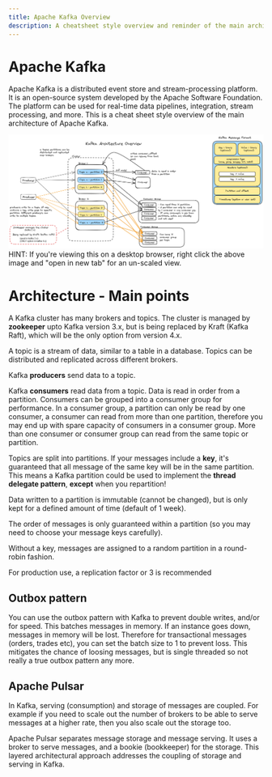 ```yaml
---
title: Apache Kafka Overview
description: A cheatsheet style overview and reminder of the main architecture of Apache Kafka
---
```

# Apache Kafka
Apache Kafka is a distributed event store and stream-processing platform. It is an open-source system developed by the Apache Software Foundation. The platform can be used for real-time data pipelines, integration, stream processing, and more. This is a cheat sheet style overview of the main architecture of Apache Kafka.

![Apache Kafka architecture diagram](../assets/kafka%20architecture.png)
HINT: If you're viewing this on a desktop browser, right click the above image and "open in new tab" for an un-scaled view.

# Architecture - Main points
A Kafka cluster has many brokers and topics. The cluster is managed by __zookeeper__ upto Kafka version 3.x, but is being replaced by Kraft (Kafka Raft), which will be the only option from version 4.x.

A topic is a stream of data, similar to a table in a database. Topics can be distributed and replicated across different brokers.

Kafka **producers** send data to a topic.

Kafka **consumers** read data from a topic. Data is read in order from a partition. Consumers can be grouped into a consumer group for performance. In a consumer group, a partition can only be read by one consumer, a consumer can read from more than one partition, therefore you may end up with spare capacity of consumers in a consumer group. More than one consumer or consumer group can read from the same topic or partition.

Topics are split into partitions. If your messages include a __key__, it's guaranteed that all message of the same key will be in the same partition. This means a Kafka partition could be used to implement the **thread delegate pattern**, __except__ when you repartition!

Data written to a partition is immutable (cannot be changed), but is only kept for a defined amount of time (default of 1 week).

The order of messages is only guaranteed within a partition (so you may need to choose your message keys carefully).

Without a key, messages are assigned to a random partition in a round-robin fashion.

For production use, a replication factor or 3 is recommended

## Outbox pattern
You can use the outbox pattern with Kafka to prevent double writes, and/or for speed. This batches messages in memory. If an instance goes down, messages in memory will be lost. Therefore for transactional messages (orders, trades etc), you can set the batch size to 1 to prevent loss. This mitigates the chance of loosing messages, but is single threaded so not really a true outbox pattern any more.

## Apache Pulsar
In Kafka, serving (consumption) and storage of messages are coupled. For example if you need to scale out the number of brokers to be able to serve messages at a higher rate, then you also scale out the storage too.

Apache Pulsar separates message storage and message serving. It uses a broker to serve messages, and a bookie (bookkeeper) for the storage. This layered architectural approach addresses the coupling of storage and serving in Kafka.